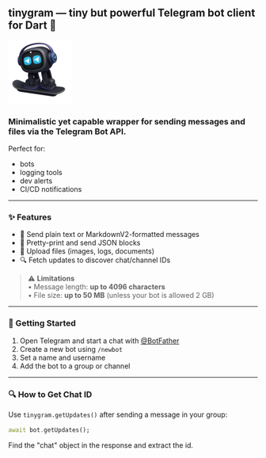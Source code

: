 ## tinygram — tiny but powerful Telegram bot client for Dart 🚀

![Logo](https://raw.githubusercontent.com/4uzhoy/tinygram/main/assets/icologo3_small.png)

### Minimalistic yet capable wrapper for sending messages and files via the Telegram Bot API.

Perfect for:
- bots
- logging tools
- dev alerts
- CI/CD notifications

---

### ✨ Features

- 📩 Send plain text or MarkdownV2-formatted messages  
- 🧾 Pretty-print and send JSON blocks  
- 📎 Upload files (images, logs, documents)  
- 🔍 Fetch updates to discover chat/channel IDs  
> ⚠️ **Limitations**  
> • Message length: **up to 4096 characters**  
> • File size: **up to 50 MB** (unless your bot is allowed 2 GB)
---



### 🚀 Getting Started

1. Open Telegram and start a chat with [@BotFather](https://t.me/BotFather)
2. Create a new bot using `/newbot`
3. Set a name and username
4. Add the bot to a group or channel

---

### 🔍 How to Get Chat ID

Use `tinygram.getUpdates()` after sending a message in your group:

```dart
await bot.getUpdates();
```

Find the "chat" object in the response and extract the id.
